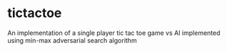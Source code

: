 # tictactoe
An implementation of a single player tic tac toe game vs AI implemented using min-max adversarial search algorithm 
